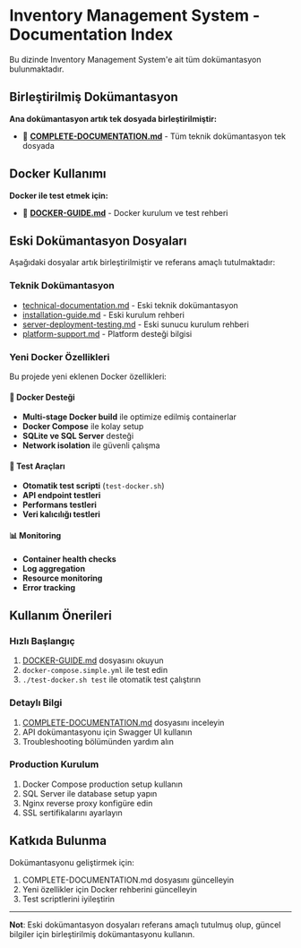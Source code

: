 # Inventory Management System - Documentation Index

Bu dizinde Inventory Management System'e ait tüm dokümantasyon bulunmaktadır.

## Birleştirilmiş Dokümantasyon

**Ana dokümantasyon artık tek dosyada birleştirilmiştir:**
- 📖 **[COMPLETE-DOCUMENTATION.md](COMPLETE-DOCUMENTATION.md)** - Tüm teknik dokümantasyon tek dosyada

## Docker Kullanımı

**Docker ile test etmek için:**
- 🐳 **[DOCKER-GUIDE.md](DOCKER-GUIDE.md)** - Docker kurulum ve test rehberi

## Eski Dokümantasyon Dosyaları

Aşağıdaki dosyalar artık birleştirilmiştir ve referans amaçlı tutulmaktadır:

### Teknik Dokümantasyon
- [technical-documentation.md](technical-documentation.md) - Eski teknik dokümantasyon
- [installation-guide.md](installation-guide.md) - Eski kurulum rehberi
- [server-deployment-testing.md](server-deployment-testing.md) - Eski sunucu kurulum rehberi
- [platform-support.md](platform-support.md) - Platform desteği bilgisi

### Yeni Docker Özellikleri

Bu projede yeni eklenen Docker özellikleri:

#### 🎯 Docker Desteği
- **Multi-stage Docker build** ile optimize edilmiş containerlar
- **Docker Compose** ile kolay setup
- **SQLite ve SQL Server** desteği
- **Network isolation** ile güvenli çalışma

#### 🧪 Test Araçları
- **Otomatik test scripti** (`test-docker.sh`)
- **API endpoint testleri**
- **Performans testleri**
- **Veri kalıcılığı testleri**

#### 📊 Monitoring
- **Container health checks**
- **Log aggregation**
- **Resource monitoring**
- **Error tracking**

## Kullanım Önerileri

### Hızlı Başlangıç
1. [DOCKER-GUIDE.md](DOCKER-GUIDE.md) dosyasını okuyun
2. `docker-compose.simple.yml` ile test edin
3. `./test-docker.sh test` ile otomatik test çalıştırın

### Detaylı Bilgi
1. [COMPLETE-DOCUMENTATION.md](COMPLETE-DOCUMENTATION.md) dosyasını inceleyin
2. API dokümantasyonu için Swagger UI kullanın
3. Troubleshooting bölümünden yardım alın

### Production Kurulum
1. Docker Compose production setup kullanın
2. SQL Server ile database setup yapın
3. Nginx reverse proxy konfigüre edin
4. SSL sertifikalarını ayarlayın

## Katkıda Bulunma

Dokümantasyonu geliştirmek için:
1. COMPLETE-DOCUMENTATION.md dosyasını güncelleyin
2. Yeni özellikler için Docker rehberini güncelleyin
3. Test scriptlerini iyileştirin

---

**Not**: Eski dokümantasyon dosyaları referans amaçlı tutulmuş olup, güncel bilgiler için birleştirilmiş dokümantasyonu kullanın.
